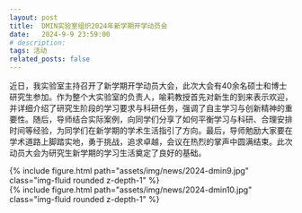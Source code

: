 ```yaml
---
layout: post
title:  DMIN实验室组织2024年新学期开学动员会
date:   2024-9-9 23:59:00
# description:
tags: 活动
related_posts: false
---
```


近日，我实验室主持召开了新学期开学动员大会，此次大会有40余名硕士和博士研究生参加。作为整个大实验室的负责人，喻莉教授首先对新生的到来表示欢迎，并详细介绍了研究生阶段的学习要求与科研任务，强调了自主学习与创新精神的重要性。随后，导师结合实际案例，向同学们分享了如何平衡学习与科研、合理安排时间等经验，为同学们在新学期的学术生活指引了方向。最后，导师勉励大家要在学术道路上脚踏实地，勇于挑战，追求卓越，会议在热烈的掌声中圆满结束。此次动员大会为研究生新学期的学习生活奠定了良好的基础。

<div class="row mt-3">
    <div class="col-sm mt-3 mt-md-0">
        {% include figure.html path="assets/img/news/2024-dmin9.jpg" class="img-fluid rounded z-depth-1" %}
    </div>
</div>

<div class="row mt-3">
    <div class="col-sm mt-3 mt-md-0">
        {% include figure.html path="assets/img/news/2024-dmin10.jpg" class="img-fluid rounded z-depth-1" %}
    </div>
</div>